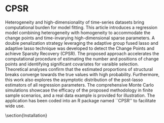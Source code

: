 # CPSR
Heterogeneity and high-dimensionality of time-series datasets bring computational burden for model fitting. This article introduces a regression model combining heterogeneity with homogeneity 
to accommodate the change points and time-invarying high-dimensional sparse parameters. A double penalization strategy leveraging the adaptive group fused lasso and adaptive lasso technique was 
developed to detect the Change Points and achieve Sparsity Recovery (CPSR). The proposed approach accelerates the computational procedure of estimating the number and positions of change points 
and identifying significant covariates for varaible selection. Theoretical analyses confirm that the estimated proportions of structural breaks converge towards the true values with high probability. 
Furthermore, this work also explores the asymptotic distribution of the post-lasso estimators of all regression parameters. The comprehensive Monte Carlo simulations showcase the efficacy of the 
proposed methodology in finite sample scenarios, and a real data example is provided for illustration. The application has been coded into an R package named ``CPSR'' to facilitate wide use.

\section{Installation}

